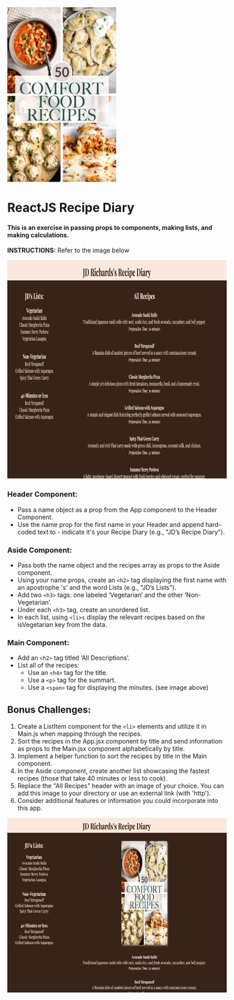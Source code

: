 <img src="./src/images/comfort.jpg" width="250" height="400">

# ReactJS Recipe Diary

#### This is an exercise in passing props to components, making lists, and making calculations.

**INSTRUCTIONS:**
Refer to the image below

<img src="./src/images/browser.png" width="700" height="500">

### Header Component:

- Pass a name object as a prop from the App component to the Header Component.
- Use the name prop for the first name in your Header and append hard-coded text to - indicate it's your Recipe Diary (e.g., "JD’s Recipe Diary").

### Aside Component:

- Pass both the name object and the recipes array as props to the Aside component.
- Using your name props, create an `<h2>` tag displaying the first name with an apostrophe 's' and the word Lists (e.g., "JD’s Lists").
- Add two `<h3>` tags: one labeled ‘Vegetarian’ and the other ‘Non-Vegetarian’.
- Under each `<h3>` tag, create an unordered list.
- In each list, using `<li>s` display the relevant recipes based on the isVegetarian key from the data.

### Main Component:

- Add an `<h2>` tag titled ‘All Descriptions’.
- List all of the recipes:
  - Use an `<h4>` tag for the title.
  - Use a `<p>` tag for the summart.
  - Use a `<span>` tag for displaying the minutes. (see image above)

## Bonus Challenges:

1. Create a ListItem component for the `<li>` elements and utilize it in Main.js when mapping through the recipes.
1. Sort the recipes in the App.jsx component by title and send information as props to the Main.jsx component alphabetically by title.
1. Implement a helper function to sort the recipes by title in the Main component.
1. In the Aside component, create another list showcasing the fastest recipes (those that take 40 minutes or less to cook).
1. Replace the "All Recipes" header with an image of your choice. You can add this image to your directory or use an external link (with 'http').
1. Consider additional features or information you could incorporate into this app.

<img src="./src/images/bonus.png" width="700" height="400">
